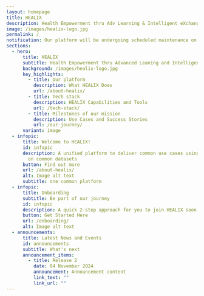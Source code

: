 ```yaml
---
layout: homepage
title: HEALIX
description: Health Empowerment thru Adv Learning & Intelligent eXchange
image: /images/healix-logo.jpg
permalink: /
notification: Our platform will be undergoing scheduled maintenance on  from  to .
sections:
  - hero:
      title: HEALIX
      subtitle: Health Empowerment thru Advanced Leaning and Intelligent eXchange
      background: /images/healix-logo.jpg
      key_highlights:
        - title: Our platform
          description: What HEALIX Does
          url: /about-healix/
        - title: Tech stack
          description: HEALIX Capabilities and Tools
          url: /tech-stack/
        - title: Milestones of our mission
          description: Use Cases and Success Stories
          url: /our-journey/
      variant: image
  - infopic:
      title: Welcome to HEALIX!
      id: infopic
      description: A unified platform to deliver common use cases using common tools
        on common datasets
      button: Find out more
      url: /about-healix/
      alt: Image alt text
      subtitle: one common platform
  - infopic:
      title: Onboarding
      subtitle: Be part of our journey
      id: infopic
      description: A quick 2-step approach for you to join HEALIX soon!
      button: Get Started Here
      url: /onboarding/
      alt: Image alt text
  - announcements:
      title: Latest News and Events
      id: announcements
      subtitle: What's next
      announcement_items:
        - title: Release 2
          date: 04 November 2024
          announcement: Announcement content
          link_text: ""
          link_url: ""
---
```

